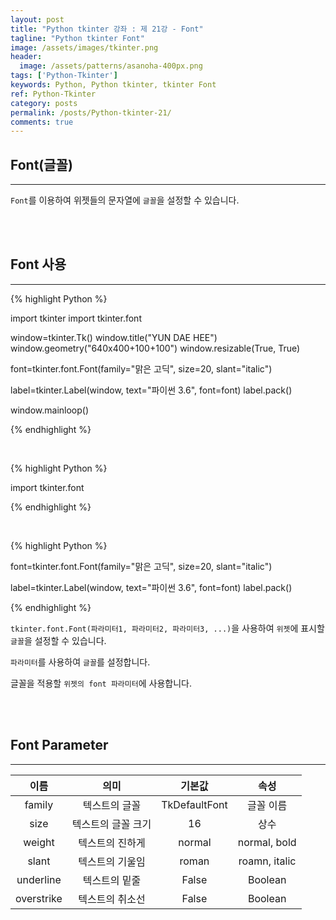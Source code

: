 ```yaml
---
layout: post
title: "Python tkinter 강좌 : 제 21강 - Font"
tagline: "Python tkinter Font"
image: /assets/images/tkinter.png
header:
  image: /assets/patterns/asanoha-400px.png
tags: ['Python-Tkinter']
keywords: Python, Python tkinter, tkinter Font
ref: Python-Tkinter
category: posts
permalink: /posts/Python-tkinter-21/
comments: true
---
```


## Font(글꼴) ##
----------

`Font`를 이용하여 위젯들의 문자열에 `글꼴`을 설정할 수 있습니다.

<br>
<br>

## Font 사용 ##
----------

{% highlight Python %}

import tkinter
import tkinter.font

window=tkinter.Tk()
window.title("YUN DAE HEE")
window.geometry("640x400+100+100")
window.resizable(True, True)

font=tkinter.font.Font(family="맑은 고딕", size=20, slant="italic")

label=tkinter.Label(window, text="파이썬 3.6", font=font)
label.pack()

window.mainloop()

{% endhighlight %}

<br>

{% highlight Python %}

import tkinter.font

{% endhighlight %}

<br>

{% highlight Python %}

font=tkinter.font.Font(family="맑은 고딕", size=20, slant="italic")

label=tkinter.Label(window, text="파이썬 3.6", font=font)
label.pack()

{% endhighlight %}


`tkinter.font.Font(파라미터1, 파라미터2, 파라미터3, ...)`을 사용하여 `위젯`에 표시할 `글꼴`을 설정할 수 있습니다.

`파라미터`를 사용하여 `글꼴`를 설정합니다.

글꼴을 적용할 `위젯의 font 파라미터`에 사용합니다.

<br>
<br>

## Font Parameter ##
----------

|      이름      |               의미               |      기본값      |                    속성                    |
|:--------------:|:--------------------------------:|:----------------:|:------------------------------------------:|
| family | 텍스트의 글꼴 | TkDefaultFont | 글꼴 이름 |
| size | 텍스트의 글꼴 크기 | 16 | 상수 |
| weight | 텍스트의 진하게 | normal | normal, bold |
| slant | 텍스트의 기울임 | roman | roamn, italic |
| underline | 텍스트의 밑줄 | False | Boolean |
| overstrike | 텍스트의 취소선 | False | Boolean |

